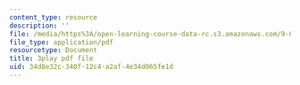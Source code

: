 ```yaml
---
content_type: resource
description: ''
file: /media/https%3A/open-learning-course-data-rc.s3.amazonaws.com/9-00sc-introduction-to-psychology-fall-2011/34d8e32c340f12c4a2af4e34d065fe1d_SBrCPDC21f4.pdf
file_type: application/pdf
resourcetype: Document
title: 3play pdf file
uid: 34d8e32c-340f-12c4-a2af-4e34d065fe1d
---
```


